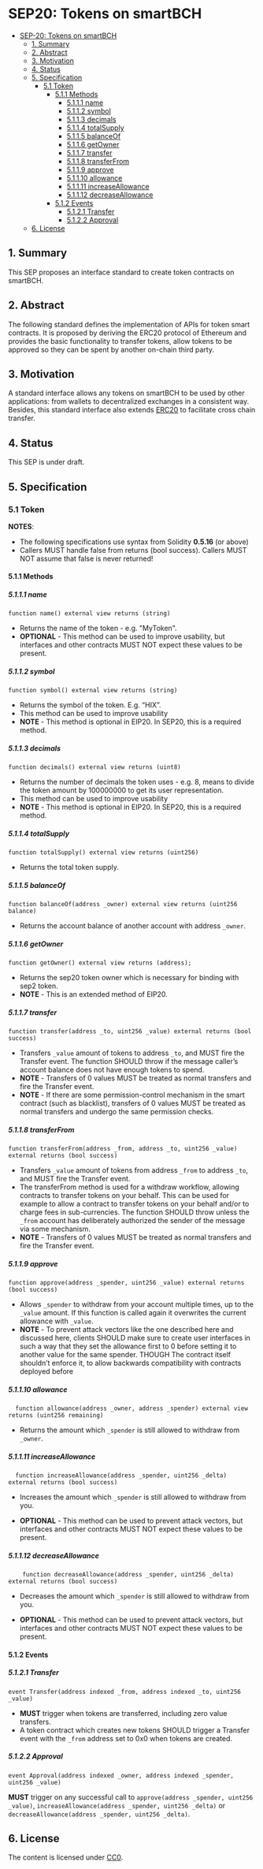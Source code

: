 # SEP20: Tokens on smartBCH

- [SEP-20: Tokens on smartBCH](#sep20-tokens-on-smartbch)
  - [1. Summary](#1--summary)
  - [2. Abstract](#2--abstract)
  - [3. Motivation](#3--motivation)
  - [4. Status](#4--status)
  - [5. Specification](#5--specification)
    - [5.1 Token](#51-token)
      - [5.1.1 Methods](#511-methods)
        - [5.1.1.1 name](#5111-name)
        - [5.1.1.2 symbol](#5112-symbol)
        - [5.1.1.3 decimals](#5113-decimals)
        - [5.1.1.4 totalSupply](#5114-totalsupply)
        - [5.1.1.5 balanceOf](#5115-balanceof)
        - [5.1.1.6 getOwner](#5116-getowner)
        - [5.1.1.7 transfer](#5117-transfer)
        - [5.1.1.8 transferFrom](#5118-transferfrom)
        - [5.1.1.9 approve](#5119-approve)
        - [5.1.1.10 allowance](#51110-allowance)
        - [5.1.1.11 increaseAllowance](#51111-increaseAllowance)
        - [5.1.1.12 decreaseAllowance](#51112-decreaseAllowance)
      - [5.1.2 Events](#512-events)
        - [5.1.2.1 Transfer](#5121-transfer)
        - [5.1.2.2 Approval](#5122-approval)
  - [6. License](#6-license)

## 1.  Summary
This SEP proposes an interface standard to create token contracts on smartBCH.

## 2.  Abstract
The following standard defines the implementation of APIs for token smart contracts. It is proposed by deriving the ERC20 protocol of Ethereum and provides the basic functionality to transfer tokens, allow tokens to be approved so they can be spent by another on-chain third party.

## 3.  Motivation
A standard interface allows any tokens on smartBCH to be used by other applications: from wallets to decentralized exchanges in a consistent way. Besides, this standard interface also extends [ERC20](https://eips.ethereum.org/EIPS/eip-20) to facilitate cross chain transfer.

## 4.  Status
This SEP is under draft.

## 5.  Specification

### 5.1 Token

**NOTES**:
- The following specifications use syntax from Solidity **0.5.16** (or above)
- Callers MUST handle false from returns (bool success). Callers MUST NOT assume that false is never returned!

####  5.1.1 Methods

##### 5.1.1.1 name
```
function name() external view returns (string)
```
- Returns the name of the token - e.g. "MyToken".
- **OPTIONAL** - This method can be used to improve usability, but interfaces and other contracts MUST NOT expect these values to be present.

##### 5.1.1.2 symbol
```
function symbol() external view returns (string)
```
- Returns the symbol of the token. E.g. “HIX”.
- This method can be used to improve usability
- **NOTE** - This method is optional in EIP20. In SEP20, this is a required method.

##### 5.1.1.3 decimals
```
function decimals() external view returns (uint8)
```
- Returns the number of decimals the token uses - e.g. 8, means to divide the token amount by 100000000 to get its user representation.
- This method can be used to improve usability
- **NOTE** - This method is optional in EIP20. In SEP20, this is a required method.

##### 5.1.1.4 totalSupply
```
function totalSupply() external view returns (uint256)
```
- Returns the total token supply.

##### 5.1.1.5 balanceOf
```
function balanceOf(address _owner) external view returns (uint256 balance)
```
- Returns the account balance of another account with address `_owner`.

##### 5.1.1.6 getOwner
```
function getOwner() external view returns (address);
```
- Returns the sep20 token owner which is necessary for binding with sep2 token.
- **NOTE** - This is an extended method of EIP20.

##### 5.1.1.7 transfer
```
function transfer(address _to, uint256 _value) external returns (bool success)
```
- Transfers `_value` amount of tokens to address `_to`, and MUST fire the Transfer event. The function SHOULD throw if the message caller’s account balance does not have enough tokens to spend.
- **NOTE** - Transfers of 0 values MUST be treated as normal transfers and fire the Transfer event.
- **NOTE** - If there are some permission-control mechanism in the smart contract (such as blacklist), transfers of 0 values MUST be treated as normal transfers and undergo the same permission checks.

##### 5.1.1.8 transferFrom
```
function transferFrom(address _from, address _to, uint256 _value) external returns (bool success)
```
- Transfers `_value` amount of tokens from address `_from` to address `_to`, and MUST fire the Transfer event.
- The transferFrom method is used for a withdraw workflow, allowing contracts to transfer tokens on your behalf. This can be used for example to allow a contract to transfer tokens on your behalf and/or to charge fees in sub-currencies. The function SHOULD throw unless the `_from` account has deliberately authorized the sender of the message via some mechanism.
- **NOTE** - Transfers of 0 values MUST be treated as normal transfers and fire the Transfer event.

##### 5.1.1.9 approve
```
function approve(address _spender, uint256 _value) external returns (bool success)
```
- Allows `_spender` to withdraw from your account multiple times, up to the `_value` amount. If this function is called again it overwrites the current allowance with `_value`.
- **NOTE** - To prevent attack vectors like the one described here and discussed here, clients SHOULD make sure to create user interfaces in such a way that they set the allowance first to 0 before setting it to another value for the same spender. THOUGH The contract itself shouldn’t enforce it, to allow backwards compatibility with contracts deployed before

##### 5.1.1.10 allowance
```
  function allowance(address _owner, address _spender) external view returns (uint256 remaining)
```
- Returns the amount which `_spender` is still allowed to withdraw from `_owner`.

##### 5.1.1.11 increaseAllowance 
```
  function increaseAllowance(address _spender, uint256 _delta) external returns (bool success)
```

- Increases the amount which `_spender` is still allowed to withdraw from you.

- **OPTIONAL** - This method can be used to prevent attack vectors, but interfaces and other contracts MUST NOT expect these values to be present.


##### 5.1.1.12 decreaseAllowance 
```
    function decreaseAllowance(address _spender, uint256 _delta) external returns (bool success)
```

- Decreases the amount which `_spender` is still allowed to withdraw from you.

- **OPTIONAL** - This method can be used to prevent attack vectors, but interfaces and other contracts MUST NOT expect these values to be present.



#### 5.1.2 Events

##### 5.1.2.1 Transfer
```
event Transfer(address indexed _from, address indexed _to, uint256 _value)
```
- **MUST** trigger when tokens are transferred, including zero value transfers.
- A token contract which creates new tokens SHOULD trigger a Transfer event with the `_from` address set to 0x0 when tokens are created.

##### 5.1.2.2 Approval
```
event Approval(address indexed _owner, address indexed _spender, uint256 _value)
```
**MUST** trigger on any successful call to `approve(address _spender, uint256 _value)`, `increaseAllowance(address _spender, uint256 _delta)` or `decreaseAllowance(address _spender, uint256 _delta)`.



## 6. License

The content is licensed under [CC0](https://creativecommons.org/publicdomain/zero/1.0/).



